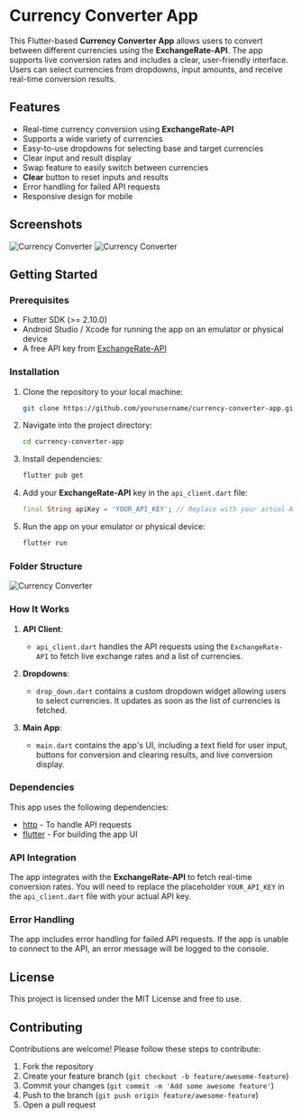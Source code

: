 # Currency Converter App

This Flutter-based **Currency Converter App** allows users to convert between different currencies using the **ExchangeRate-API**. The app supports live conversion rates and includes a clear, user-friendly interface. Users can select currencies from dropdowns, input amounts, and receive real-time conversion results.

## Features

- Real-time currency conversion using **ExchangeRate-API**
- Supports a wide variety of currencies
- Easy-to-use dropdowns for selecting base and target currencies
- Clear input and result display
- Swap feature to easily switch between currencies
- **Clear** button to reset inputs and results
- Error handling for failed API requests
- Responsive design for mobile

## Screenshots

![Currency Converter](https://github.com/yourusername/currency_convertor/blob/main/lib/assets/ScreenShots/ScreenShot_1.jpg)
![Currency Converter](https://github.com/yourusername/currency_convertor/blob/main/lib/assets/ScreenShots/ScreenShot_2.jpg)

## Getting Started

### Prerequisites

- Flutter SDK (>= 2.10.0)
- Android Studio / Xcode for running the app on an emulator or physical device
- A free API key from [ExchangeRate-API](https://www.exchangerate-api.com/)

### Installation

1. Clone the repository to your local machine:

    ```bash
    git clone https://github.com/yourusername/currency-converter-app.git
    ```

2. Navigate into the project directory:

    ```bash
    cd currency-converter-app
    ```

3. Install dependencies:

    ```bash
    flutter pub get
    ```

4. Add your **ExchangeRate-API** key in the `api_client.dart` file:

    ```dart
    final String apiKey = 'YOUR_API_KEY'; // Replace with your actual API key
    ```

5. Run the app on your emulator or physical device:

    ```bash
    flutter run
    ```

### Folder Structure
![Currency Converter](https://github.com/yourusername/currency_convertor/blob/main/lib/assets/ScreenShots/Folder_Structure.jpg)


### How It Works

1. **API Client**:
   - `api_client.dart` handles the API requests using the `ExchangeRate-API` to fetch live exchange rates and a list of currencies.
   
2. **Dropdowns**:
   - `drop_down.dart` contains a custom dropdown widget allowing users to select currencies. It updates as soon as the list of currencies is fetched.

3. **Main App**:
   - `main.dart` contains the app's UI, including a text field for user input, buttons for conversion and clearing results, and live conversion display.

### Dependencies

This app uses the following dependencies:

- [http](https://pub.dev/packages/http) - To handle API requests
- [flutter](https://flutter.dev/) - For building the app UI

### API Integration

The app integrates with the **ExchangeRate-API** to fetch real-time conversion rates. You will need to replace the placeholder `YOUR_API_KEY` in the `api_client.dart` file with your actual API key.

### Error Handling

The app includes error handling for failed API requests. If the app is unable to connect to the API, an error message will be logged to the console.

## License

This project is licensed under the MIT License and free to use.

## Contributing

Contributions are welcome! Please follow these steps to contribute:

1. Fork the repository
2. Create your feature branch (`git checkout -b feature/awesome-feature`)
3. Commit your changes (`git commit -m 'Add some awesome feature'`)
4. Push to the branch (`git push origin feature/awesome-feature`)
5. Open a pull request

